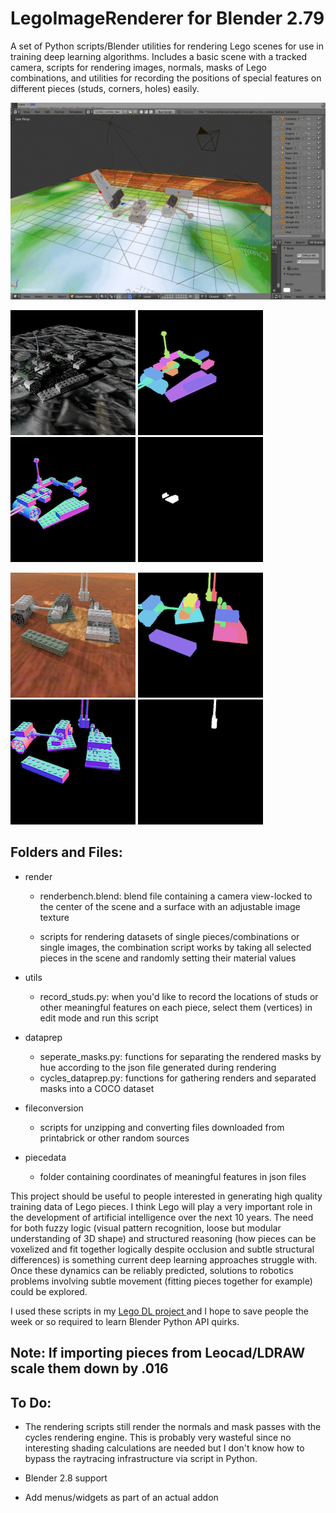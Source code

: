 # LegoImageRenderer for Blender 2.79


A set of Python scripts/Blender utilities for rendering Lego scenes for use in training deep learning algorithms.
Includes a basic scene with a tracked camera, scripts for rendering images, normals, masks of Lego combinations, and utilities for recording the positions of special features on different pieces (studs, corners, holes) easily.


![alt text](./repo_images/renders.gif "Rendering")


![alt text](./repo_images/1_a.png "render1")  ![alt text](./repo_images/mask_1.png "mask1")  ![alt text](./repo_images/normals_1.png "normals1")  ![alt text](./repo_images/mask1.gif "masks1")


![alt text](./repo_images/10_a.png "render10")  ![alt text](./repo_images/mask_10.png "mask10")  ![alt text](./repo_images/normals_10.png "normals10")  ![alt text](./repo_images/mask10.gif "masks10")


## Folders and Files:

* render
  * renderbench.blend: blend file containing a camera view-locked to the center of the scene and a surface with an adjustable image texture

  * scripts for rendering datasets of single pieces/combinations or single images, the combination script works by taking all selected pieces in the scene and randomly setting their material values 

* utils
  * record_studs.py: when you'd like to record the locations of studs or other meaningful features on each piece, select them (vertices) in edit mode and run this script

* dataprep
  * seperate_masks.py: functions for separating the rendered masks by hue according to the json file generated during rendering
  * cycles_dataprep.py: functions for gathering renders and separated masks into a COCO dataset

* fileconversion
  * scripts for unzipping and converting files downloaded from printabrick or other random sources

* piecedata
  * folder containing coordinates of meaningful features in json files




This project should be useful to people interested in generating high quality training data of Lego pieces.  I think Lego will play a very important role in the development of artificial intelligence over the next 10 years.  The need for both fuzzy logic (visual pattern recognition, loose but modular understanding of 3D shape) and structured reasoning (how pieces can be voxelized and fit together logically despite occlusion and subtle structural differences) is something current deep learning approaches struggle with.  Once these dynamics can be reliably predicted, solutions to robotics problems involving subtle movement (fitting pieces together for example) could be explored.


I used these scripts in my <a href="https://github.com/WHSnyder/Brickthrough"> Lego DL project </a> and I hope to save people the week or so required to learn Blender Python API quirks. 


## Note: If importing pieces from Leocad/LDRAW scale them down by .016


## To Do:


* The rendering scripts still render the normals and mask passes with the cycles rendering engine.  This is probably very wasteful since no interesting shading calculations are needed but I don't know how to bypass the raytracing infrastructure via script in Python.

* Blender 2.8 support

* Add menus/widgets as part of an actual addon